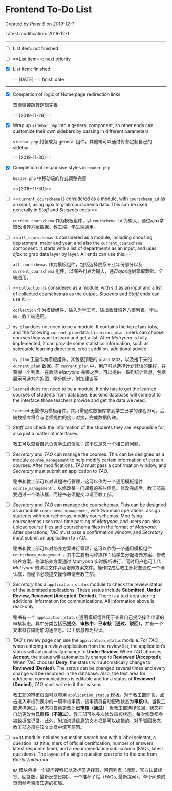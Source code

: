 # Frontend To-Do List

Created by *Peter S* on *2019-12-1*

Latest modification: 2019-12-1

---

-   [ ] List item: not finished

-   [ ] ==List item==: next priority

-   [x] List item: finished

    ==[DATE]==: finish date

---

-   [x] Completion of logic of Home page redirection links

    首页链接跳转逻辑完善

    ==[2019-11-29]==

-   [x] Wrap up `sidebar.php` into a general component, so other ends can customize their own sidebars by passing in different parameters

    `sidebar.php` 封装成为 general 组件，其他端可以通过传参定制自己的 sidebar

    ==[2019-11-30]==

-   [x] Completion of responsive styles in `header.php`

    `header.php` 中移动端的样式调整完善

    ==[2019-11-30]==

-   [ ] ==`current_courschema` is considered as a module, with `courschema_id` as an input, using *ajax* to grab courschema data. This can be used generally in *Staff* and *Students* ends.==

    `current_courschema` 作为模板组件，以 `courschema_id` 为输入，通过*ajax*拿取改培养方案数据。教工端、学生端通用。

-   [ ] ==`all_courschemas` is considered as a module, including choosing department, major and year, and also the `current_courschema` component. It starts with a list of departments as an input, and uses *ajax* to grab data layer by layer. All ends can use this.==

    `all_courschemas` 作为模板组件，包括选择院系专业年份部分以及 `current_courschema` 组件，以院系列表为输入，通过*ajax*逐层拿取数据。全端通用。

-   [ ] ==`collection` is considered as a module, with sid as an input and a list of collected courschemas as the output. *Students* and *Staff* ends can use it.==

    `collection` 作为模板组件，输入为学工号，输出收藏培养方案列表。学生端、教工端通用。

-   [ ] `my_plan` does not need to be a module. It contains the top `plans` tabs, and the following `current_plan` data. In `current_plan`, users can choose courses they want to learn and get a list. After *Matryona* is fully implemented, it can provide some statistics information, such as selectable learning directions, credit addition, additional advice.

    `my_plan` 无需作为模板组件。其包括顶层的 `plans`  tabs，以及接下来的 `current_plan` 数据。在 `current_plan` 中，用户可以选择计划修读的课程，并获得一个列表。在后期 *Matryona* 完善之后，可以提供一系列统计信息，包括展示可选方向的图，学分统计，附加建议等

-   [ ] `learned` does not need to be a module. It only has to get the learned courses of students from database. Backend database will connect to the interface those teachers provide and get the data we need.

    `learned` 无需作为模板组件。其只需通过数据库拿到学生已学的课程即可。后端数据库将会与老师提供的接口对接，完成数据传递。

-   [ ] *Staff* can check the information of the students they are responsible for, also just a matter of interfaces.

    教工可以查看自己负责学生的信息，这不过是又一个接口的问题。

-   [ ] *Secretary* and *TAO* can manage the courses. This can be designed as a module `course_management` to help modify certain information of certain courses. After modifications, *TAO* must pass a confirmation window, and *Secretary* must submit an application to *TAO*.

    秘书和教工部可以对课程进行管理，这可以作为一个通用模板组件 `course_management` ，以修改某一门课程的某些信息。修改完成后，教工部需要通过一个确认框，而秘书必须提交申请至教工部。

-   [ ] *Secretary* and *TAO* can manage the courschemas. This can be designed as a module `courschema_management`, with two main operations: assign students with courschemas, modify courschemas. Modifying courschemas uses real-time parsing of *Matryona*, and users can also upload course files and courschema files in the format of *Matryona*. After operations, *TAO* must pass a confirmation window, and *Secretary* must submit an application to *TAO*.

    秘书和教工部可以对培养方案进行管理，这可以作为一个通用模板组件 `courschema_management` ，其中主要有两种操作：给学生分配培养方案、修改培养方案。修改培养方案通过 *Matryona* 实时解析进行，同时用户也可上传 *Matryona* 的课程文件以及培养方案文件。操作完成后教工部将要通过一个确认框，而秘书必须提交操作申请至教工部。

-   [ ] *Secretary* has a `application_status` module to check the review status of the submitted applications. These status include **Submitted**, **Under Review**, **Reviewed (Accepted, Denied)**. There is a text area storing additional information for communications. All information above is read-only.

    秘书有一个 `appliaction_status` 通用模板组件用于查看自己提交操作申请的审核状态。其中分类包括**已提交**、**审核中**、**已审核（通过、驳回）**，并有一个文本框存储附加沟通信息。以上信息都为只读。

-   [ ] *TAO*'s review page can use the `application_status` module. For *TAO*, when entering a review application from the review list, the application’s status will automatically change to **Under Review**. When *TAO* chooses **Accept**, the status will automatically change to **Reviewed (Accepted)**; When *TAO* chooses **Deny**, the status will automatically change to **Reviewed (Denied)**. The status can be changed several times and every change will be recorded in the database. Also, the text area for additional communications is editable and for a status of **Reviewed (Denied)**, *TAO* must write in it the reasons.

    教工部的审核页面可以套用 `application_status` 模板。对于教工部而言，点击进入审核列表中的一项审核申请，该申请将自动更改状态为**审核中**。当教工部选择通过，状态将自动更改为**已审核（通过）**；当教工部选择驳回，状态将自动更改为**已审核（不通过）**。教工部可以多次修改审核状态。每次修改都会被数据库记录。此外，附加沟通信息的文本框是可以编辑的，对于驳回状态，教工部必须在该文本框中填写原因。

-   [ ] ==`QA` module includes a question search box with a label selector, a question list (title, mark of official certification, number of answers, latest response time), and a recommendation sub-column (FAQs, latest questions). The layout of a single question can refer to the one from *Baidu Zhidao*.==

    `QA` 模块包括一个提问搜索框以及标签选择器、问题列表（标题、官方认证标签、回答数、最新反馈日期）、一个推荐子栏（FAQs, 最新提问）。单个问题的页面参考百度知道的布局。